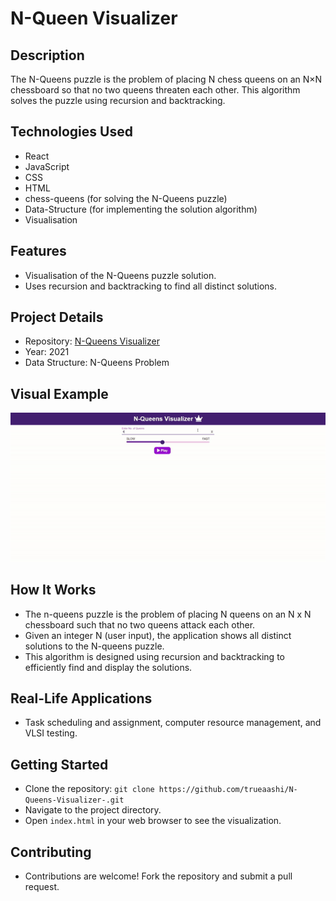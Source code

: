 # N-Queen Visualizer

## Description

The N-Queens puzzle is the problem of placing N chess queens on an N×N chessboard so that no two queens threaten each other. This algorithm solves the puzzle using recursion and backtracking.

## Technologies Used

- React
- JavaScript
- CSS
- HTML
- chess-queens (for solving the N-Queens puzzle)
- Data-Structure (for implementing the solution algorithm)
- Visualisation


## Features

- Visualisation of the N-Queens puzzle solution.
- Uses recursion and backtracking to find all distinct solutions.

## Project Details

- Repository: [N-Queens Visualizer](https://github.com/trueaashi/N-Queens-Visualizer-.git)
- Year: 2021
- Data Structure: N-Queens Problem

## Visual Example

![N-Queen Visualisation](N-Queens.gif)

## How It Works

- The n-queens puzzle is the problem of placing N queens on an N x N chessboard such that no two queens attack each other.
- Given an integer N (user input), the application shows all distinct solutions to the N-queens puzzle.
- This algorithm is designed using recursion and backtracking to efficiently find and display the solutions.

## Real-Life Applications 
- Task scheduling and assignment, computer resource management, and VLSI testing.

## Getting Started

- Clone the repository: `git clone https://github.com/trueaashi/N-Queens-Visualizer-.git`
- Navigate to the project directory.
- Open `index.html` in your web browser to see the visualization.

## Contributing

- Contributions are welcome! Fork the repository and submit a pull request.
